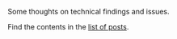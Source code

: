 Some thoughts on technical findings and issues.

Find the contents in the [list of posts](/_posts).
